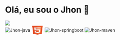 # Olá, eu sou o Jhon 👋
<Div>
<Img align="left" widht="47%" src="https://github-readme-stats.vercel.app/api?username=Jhonzz&show_icons=true&theme=radical"/>



</Div>



 <div style="display: inline_block"><br>
  <img align="center" alt="Jhon-java" height="30" width="40" src="https://cdn.jsdelivr.net/gh/devicons/devicon@latest/icons/java/java-original.svg">
 
  <img align="center" alt="Jhon-HTML" height="30" width="40" src="https://raw.githubusercontent.com/devicons/devicon/master/icons/html5/html5-original.svg">

  <img align="center" alt="Jhon-springboot" height="30" width="40" src="https://cdn.jsdelivr.net/gh/devicons/devicon@latest/icons/spring/spring-original.svg">
 
 <img align="center" alt="Jhon-maven" height="30" widht="40" src="https://cdn.jsdelivr.net/gh/devicons/devicon@latest/icons/maven/maven-plain.svg" />
</div>


  




